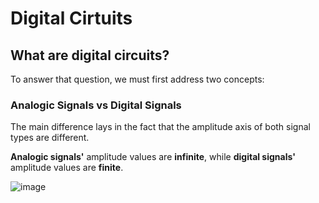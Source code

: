 # Digital Cirtuits


## What are digital circuits?


To answer that question, we must first address two concepts:

### Analogic Signals vs Digital Signals

The main difference lays in the fact that the amplitude axis of both signal types are different.

**Analogic signals'** amplitude values are **infinite**, while **digital signals'** amplitude values are **finite**.

![image](https://github.com/user-attachments/assets/8ee1e928-8d8f-46a7-9232-7e6ca8fb6900)




